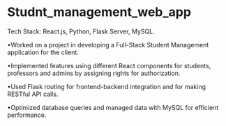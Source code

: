# Studnt_management_web_app
Tech Stack: React.js, Python, Flask Server, MySQL.

•Worked on a project in developing a Full-Stack Student Management
application for the client.

•Implemented features using different React components for students,
professors and admins by assigning rights for authorization.

•Used Flask routing for frontend-backend integration and for making RESTful
API calls.

•Optimized database queries and managed data with MySQL for efficient
performance.
